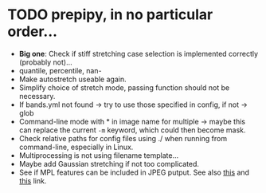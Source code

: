# TODO prepipy, in no particular order...

* **Big one**: Check if stiff stretching case selection is implemented correctly (probably not)...
* quantile, percentile, nan-
* Make autostretch useable again.
* Simplify choice of stretch mode, passing function should not be necessary.
* If bands.yml not found &rarr; try to use those specified in config, if not &rarr; glob
* Command-line mode with \* in image name for multiple &rarr; maybe this can replace the current `-m` keyword, which could then become mask.
* Check relative paths for config files using ./ when running from command-line, especially in Linux.
* Multiprocessing is not using filename template...
* Maybe add Gaussian stretching if not too complicated.
* See if MPL features can be included in JPEG putput. See also [this](https://stackoverflow.com/questions/57316491/how-to-convert-matplotlib-figure-to-pil-image-object-without-saving-image) and [this](https://stackoverflow.com/questions/3938676/python-save-matplotlib-figure-on-an-pil-image-object) link.
